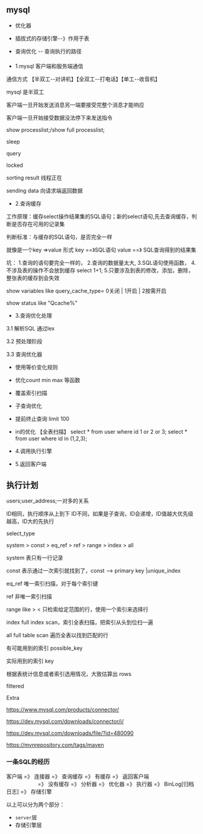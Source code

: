 ## mysql 

- 优化器

- 插拔式的存储引擎--》作用于表

- 查询优化 -- 查询执行的路径

#### 
- 1.mysql 客户端和服务端通信

通信方式 【半双工--对讲机】【全双工--打电话】【单工--收音机】

mysql 是半双工

客户端一旦开始发送消息另一端要接受完整个消息才能响应

客户端一旦开始接受数据没法停下来发送指令

show processlist;/show full processlist;

sleep

query

locked

sorting result 线程正在

sending data  向请求端返回数据

- 2.查询缓存

工作原理：缓存select操作结果集的SQL语句；新的select语句,先去查询缓存，判断是否存在可用的记录集

判断标准：与缓存的SQL语句，是否完全一样

就像是一个key =>value 形式
key ==》SQL语句
value ==》 SQL查询得到的结果集

坑：
1.查询的语句要完全一样的，
2.查询的数据量太大,
3.SQL语句使用函数，
4.不涉及表的操作不会放到缓存 select 1+1;
5.只要涉及到表的修改，添加，删除，整张表的缓存到会失效

show variables like query_cache_type= 0关闭 | 1开启 | 2按需开启

show status like "Qcache%"

- 3.查询优化处理

3.1 解析SQL 
    通过lex

3.2 预处理阶段

3.3 查询优化器
    
   - 使用等价变化规则
   - 优化count min max 等函数
   - 覆盖索引扫描
   - 子查询优化
   - 提前终止查询 limit 100
   - in的优化 【全表扫描】
   select * from user where id 1 or 2 or 3;
   select * from user where id in (1,2,3);

- 4.调用执行引擎
- 5.返回客户端


## 执行计划

users;user_address;一对多的关系

ID相同，执行顺序从上到下
ID不同，如果是子查询，ID会递增，ID值越大优先级越高，ID大的先执行

select_type

system > const > eq_ref > ref > range > index > all

system 表只有一行记录

const 表示通过一次索引就找到了，const --> primary key |unique_index

eq_ref 唯一索引扫描，对于每个索引键

ref 非唯一索引扫描

range like > < 只检索给定范围的行，使用一个索引来选择行

index full index scan，索引全表扫描，把索引从头到位扫一遍

all full table scan 遍历全表以找到匹配的行


有可能用到的索引  possible_key

实际用到的索引 key

根据表统计信息或者索引选用情况，大致估算出 rows

filtered


Extra

https://www.mysql.com/products/connector/

https://dev.mysql.com/downloads/connector/j/

https://dev.mysql.com/downloads/file/?id=480090

https://mvnrepository.com/tags/maven


### 一条SQL的经历

客户端 =》 连接器  =》 查询缓存 =》 有缓存 =》 返回客户端 <br />
&nbsp;&nbsp;&nbsp;&nbsp;&nbsp;&nbsp;&nbsp;&nbsp;&nbsp;&nbsp;&nbsp;&nbsp;&nbsp;&nbsp;&nbsp;&nbsp;&nbsp;&nbsp;&nbsp;&nbsp;
=》 没有缓存 =》 分析器 =》 优化器 =》 执行器 =》 BinLog[归档日志]  =》 存储引擎

以上可以分为两个部分：

* `server`层
* 存储引擎层



